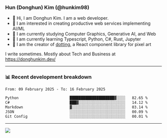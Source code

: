 ### Hun (Donghun) Kim (@hunkim98)

- 👋 Hi, I am Donghun Kim. I am a web developer. 
- 🤔 I am interested in creating productive web services implementing AI/ML
- 🔭 I am currently studying Computer Graphics, Generative AI, and Web 
- 🌱 I am currently learning Typescript, Python, C#, Rust, Jupyter
- 🎨 I am the creator of [dotting](https://github.com/hunkim98/dotting), a React component library for pixel art

I write sometimes. Mostly about Tech and Business at https://donghunkim.dev/

---
### 📊 Recent development breakdown
<!--START_SECTION:waka-->

```txt
From: 09 February 2025 - To: 16 February 2025

Python                       ████████████████████▓░░░░   82.65 %
C#                           ███▓░░░░░░░░░░░░░░░░░░░░░   14.12 %
Markdown                     ▓░░░░░░░░░░░░░░░░░░░░░░░░   03.14 %
JSON                         ░░░░░░░░░░░░░░░░░░░░░░░░░   00.09 %
Git Config                   ░░░░░░░░░░░░░░░░░░░░░░░░░   00.01 %
```

<!--END_SECTION:waka-->
---

<!-- <div align='center'> -->
  <img align="center" src="https://github-readme-stats.vercel.app/api?username=hunkim98&theme=dark&show_icons=true"/>
<!-- </div> -->
<!--
**hunkim98/hunkim98** is a ✨ _special_ ✨ repository because its `README.md` (this file) appears on your GitHub profile.

Here are some ideas to get you started:

- 🔭 I’m currently working on ...
- 🌱 I’m currently learning ...
- 👯 I’m looking to collaborate on ...
- 🤔 I’m looking for help with ...
- 💬 Ask me about ...
- 📫 How to reach me: ...
- 😄 Pronouns: ...
- ⚡ Fun fact: ...
-->
